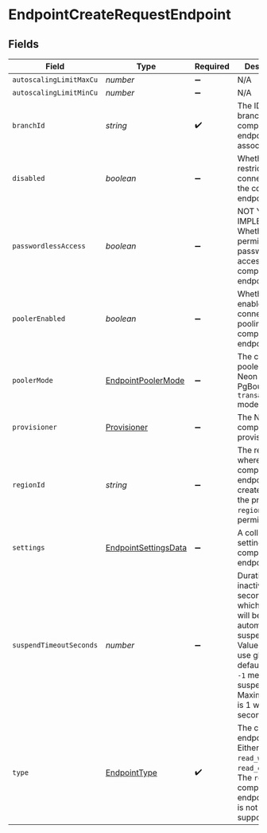 # EndpointCreateRequestEndpoint


## Fields

| Field                                                                                                                                                                                      | Type                                                                                                                                                                                       | Required                                                                                                                                                                                   | Description                                                                                                                                                                                |
| ------------------------------------------------------------------------------------------------------------------------------------------------------------------------------------------ | ------------------------------------------------------------------------------------------------------------------------------------------------------------------------------------------ | ------------------------------------------------------------------------------------------------------------------------------------------------------------------------------------------ | ------------------------------------------------------------------------------------------------------------------------------------------------------------------------------------------ |
| `autoscalingLimitMaxCu`                                                                                                                                                                    | *number*                                                                                                                                                                                   | :heavy_minus_sign:                                                                                                                                                                         | N/A                                                                                                                                                                                        |
| `autoscalingLimitMinCu`                                                                                                                                                                    | *number*                                                                                                                                                                                   | :heavy_minus_sign:                                                                                                                                                                         | N/A                                                                                                                                                                                        |
| `branchId`                                                                                                                                                                                 | *string*                                                                                                                                                                                   | :heavy_check_mark:                                                                                                                                                                         | The ID of the branch the compute endpoint will be associated with<br/>                                                                                                                     |
| `disabled`                                                                                                                                                                                 | *boolean*                                                                                                                                                                                  | :heavy_minus_sign:                                                                                                                                                                         | Whether to restrict connections to the compute endpoint<br/>                                                                                                                               |
| `passwordlessAccess`                                                                                                                                                                       | *boolean*                                                                                                                                                                                  | :heavy_minus_sign:                                                                                                                                                                         | NOT YET IMPLEMENTED. Whether to permit passwordless access to the compute endpoint.<br/>                                                                                                   |
| `poolerEnabled`                                                                                                                                                                            | *boolean*                                                                                                                                                                                  | :heavy_minus_sign:                                                                                                                                                                         | Whether to enable connection pooling for the compute endpoint<br/>                                                                                                                         |
| `poolerMode`                                                                                                                                                                               | [EndpointPoolerMode](../../models/shared/endpointpoolermode.md)                                                                                                                            | :heavy_minus_sign:                                                                                                                                                                         | The connection pooler mode. Neon supports PgBouncer in `transaction` mode only.<br/>                                                                                                       |
| `provisioner`                                                                                                                                                                              | [Provisioner](../../models/shared/provisioner.md)                                                                                                                                          | :heavy_minus_sign:                                                                                                                                                                         | The Neon compute provisioner.<br/>                                                                                                                                                         |
| `regionId`                                                                                                                                                                                 | *string*                                                                                                                                                                                   | :heavy_minus_sign:                                                                                                                                                                         | The region where the compute endpoint will be created. Only the project's `region_id` is permitted.<br/>                                                                                   |
| `settings`                                                                                                                                                                                 | [EndpointSettingsData](../../models/shared/endpointsettingsdata.md)                                                                                                                        | :heavy_minus_sign:                                                                                                                                                                         | A collection of settings for a compute endpoint                                                                                                                                            |
| `suspendTimeoutSeconds`                                                                                                                                                                    | *number*                                                                                                                                                                                   | :heavy_minus_sign:                                                                                                                                                                         | Duration of inactivity in seconds after which endpoint will be<br/>automatically suspended. Value `0` means use global default,<br/>`-1` means never suspend. Maximum value is 1 week in seconds.<br/> |
| `type`                                                                                                                                                                                     | [EndpointType](../../models/shared/endpointtype.md)                                                                                                                                        | :heavy_check_mark:                                                                                                                                                                         | The compute endpoint type. Either `read_write` or `read_only`.<br/>The `read_only` compute endpoint type is not yet supported.<br/>                                                        |